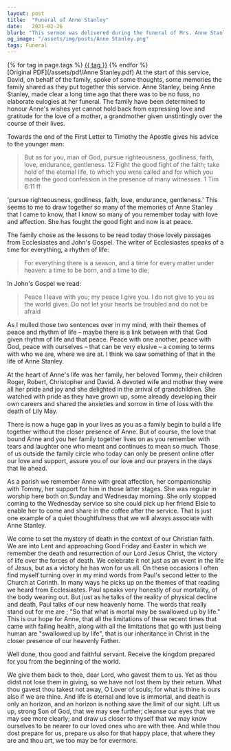 ```yaml
---
layout: post
title:  "Funeral of Anne Stanley"
date:   2021-02-26
blurb: "This sermon was delivered during the funeral of Mrs. Anne Stanley. It highlights Anne's life, her devotion to her family, and her faith. The sermon draws on passages from Ecclesiastes and John's Gospel to reflect on the themes of peace and the rhythm of life. It concludes with a hopeful message about the Christian belief in life after death."
og_image: "/assets/img/posts/Anne Stanley.png"
tags: Funeral
---    
```

<div class="tag-pills">
    {% for tag in page.tags %}
    <a href="{{ site.baseurl }}/tag/{{ tag | slugify }}" class="tag-pill">{{ tag }}</a>
    {% endfor %}
</div>
[Original PDF](/assets/pdf/Anne Stanley.pdf)
At the start of this service, David, on behalf of the family, spoke of some thoughts, some memories the family shared as they put together this service. Anne Stanley, being Anne Stanley, made clear a long time ago that there was to be no fuss, no elaborate eulogies at her funeral. The family have been determined to honour Anne's wishes yet cannot hold back from expressing love and gratitude for the love of a mother, a grandmother given unstintingly over the course of their lives.

Towards the end of the First Letter to Timothy the Apostle gives his advice to the younger man:

> But as for you, man of God, pursue righteousness, godliness, faith, love, endurance, gentleness. 12 Fight the good fight of the faith; take hold of the eternal life, to which you were called and for which you made the good confession in the presence of many witnesses. 1 Tim 6:11 ff

'pursue righteousness, godliness, faith, love, endurance, gentleness.' This seems to me to draw together so many of the memories of Anne Stanley that I came to know, that I know so many of you remember today with love and affection. She has fought the good fight and now is at peace.

The family chose as the lessons to be read today those lovely passages from Ecclesiastes and John's Gospel. The writer of Ecclesiastes speaks of a time for everything, a rhythm of life:

> For everything there is a season, and a time for every matter under heaven: a time to be born, and a time to die;

In John's Gospel we read:

> Peace I leave with you; my peace I give you. I do not give to you as the world gives. Do not let your hearts be troubled and do not be afraid

As I mulled those two sentences over in my mind, with their themes of peace and rhythm of life – maybe there is a link between with that God given rhythm of life and that peace. Peace with one another, peace with God, peace with ourselves – that can be very elusive – a coming to terms with who we are, where we are at. I think we saw something of that in the life of Anne Stanley.

At the heart of Anne's life was her family, her beloved Tommy, their children Roger, Robert, Christopher and David. A devoted wife and mother they were all her pride and joy and she delighted in the arrival of grandchildren. She watched with pride as they have grown up, some already developing their own careers and shared the anxieties and sorrow in time of loss with the death of Lily May.

There is now a huge gap in your lives as you as a family begin to build a life together without the closer presence of Anne. But of course, the love that bound Anne and you her family together lives on as you remember with tears and laughter one who meant and continues to mean so much. Those of us outside the family circle who today can only be present online offer our love and support, assure you of our love and our prayers in the days that lie ahead.

As a parish we remember Anne with great affection, her companionship with Tommy, her support for him in those latter stages. She was regular in worship here both on Sunday and Wednesday morning. She only stopped coming to the Wednesday service so she could pick up her friend Elsie to enable her to come and share in the coffee after the service. That is just one example of a quiet thoughtfulness that we will always associate with Anne Stanley.

We come to set the mystery of death in the context of our Christian faith. We are into Lent and approaching Good Friday and Easter in which we remember the death and resurrection of our Lord Jesus Christ, the victory of life over the forces of death. We celebrate it not just as an event in the life of Jesus, but as a victory he has won for us all. On these occasions I often find myself turning over in my mind words from Paul's second letter to the Church at Corinth. In many ways he picks up on the themes of that reading we heard from Ecclesiastes. Paul speaks very honestly of our mortality, of the body wearing out. But just as he talks of the reality of physical decline and death, Paul talks of our new heavenly home. The words that really stand out for me are ; "So that what is mortal may be swallowed up by life." This is our hope for Anne, that all the limitations of these recent times that came with failing health, along with all the limitations that go with just being human are "swallowed up by life", that is our inheritance in Christ in the closer presence of our heavenly Father.

Well done, thou good and faithful servant. Receive the kingdom prepared for you from the beginning of the world.

We give them back to thee, dear Lord, who gavest them to us. Yet as thou didst not lose them in giving, so we have not lost them by their return. What thou gavest thou takest not away, O Lover of souls; for what is thine is ours also if we are thine. And life is eternal and love is immortal, and death is only an horizon, and an horizon is nothing save the limit of our sight. Lift us up, strong Son of God, that we may see further; cleanse our eyes that we may see more clearly; and draw us closer to thyself that we may know ourselves to be nearer to our loved ones who are with thee. And while thou dost prepare for us, prepare us also for that happy place, that where they are and thou art, we too may be for evermore.

